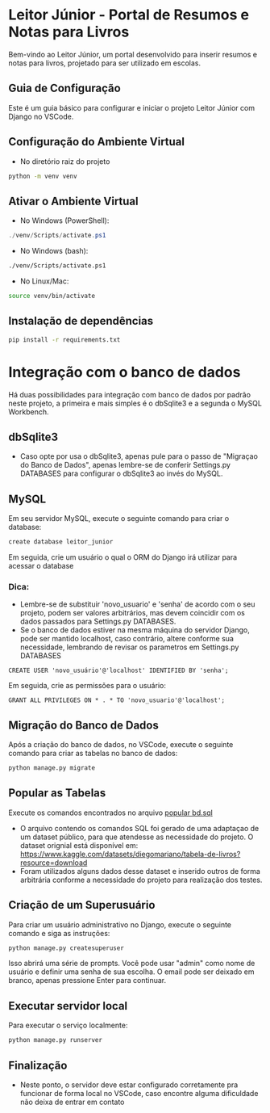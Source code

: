 
# Leitor Júnior - Portal de Resumos e Notas para Livros

Bem-vindo ao Leitor Júnior, um portal desenvolvido para inserir resumos e notas para livros, projetado para ser utilizado em escolas.

## Guia de Configuração

Este é um guia básico para configurar e iniciar o projeto Leitor Júnior com Django no VSCode.

## Configuração do Ambiente Virtual
- No diretório raiz do projeto

```bash
python -m venv venv
```

## Ativar o Ambiente Virtual

- No Windows (PowerShell):

```PowerShell
./venv/Scripts/activate.ps1
```

- No Windows (bash):

```bash
./venv/Scripts/activate.ps1
```

- No Linux/Mac:

```bash
source venv/bin/activate
```

## Instalação de dependências

```bash
pip install -r requirements.txt
```
# Integração com o banco de dados

Há duas possibilidades para integração com banco de dados por padrão neste projeto, a primeira e mais simples é o dbSqlite3 e a segunda o MySQL Workbench.
## dbSqlite3
- Caso opte por usa o dbSqlite3, apenas pule para o passo de "Migraçao do Banco de Dados", apenas lembre-se de conferir Settings.py DATABASES para configurar o dbSqlite3 ao invés do MySQL.

## MySQL

Em seu servidor MySQL, execute o seguinte comando para criar o database:
 ```bash
create database leitor_junior
```
Em seguida, crie um usuário o qual o ORM do Django irá utilizar para acessar o database 
### Dica: 
- Lembre-se de substituir 'novo_usuario' e 'senha' de acordo com o seu projeto, podem ser valores arbitrários, mas devem coincidir com os dados passados para Settings.py DATABASES.
- Se o banco de dados estiver na mesma máquina do servidor Django, pode ser mantido localhost, caso contrário, altere conforme sua necessidade, lembrando de revisar os parametros em Settings.py DATABASES
 ```mysql
CREATE USER 'novo_usuário'@'localhost' IDENTIFIED BY 'senha'; 
```
Em seguida, crie as permissões para o usuário:
 ```mysql
GRANT ALL PRIVILEGES ON * . * TO 'novo_usuario'@'localhost';
```

## Migração do Banco de Dados

Após a criação do banco de dados, no VSCode, execute o seguinte comando para criar as tabelas no banco de dados:

```bash
python manage.py migrate
```
## Popular as Tabelas

Execute os comandos encontrados no arquivo [popular bd.sql](https://github.com/JacobsenNando/PIA3/blob/main/popular%20bd.sql)
- O arquivo contendo os comandos SQL foi gerado de uma adaptaçao de um dataset público, para que atendesse as necessidade do projeto. O dataset orignial está disponível em: https://www.kaggle.com/datasets/diegomariano/tabela-de-livros?resource=download
- Foram utilizados alguns dados desse dataset e inserido outros de forma arbitrária conforme a necessidade do projeto para realização dos testes.
## Criação de um Superusuário

Para criar um usuário administrativo no Django, execute o seguinte comando e siga as instruções:

```bash
python manage.py createsuperuser
```

Isso abrirá uma série de prompts. Você pode usar "admin" como nome de usuário e definir uma senha de sua escolha. O email pode ser deixado em branco, apenas pressione Enter para continuar.

## Executar servidor local

Para executar o serviço localmente:

```bash
python manage.py runserver
```
## Finalização
- Neste ponto, o servidor deve estar configurado corretamente pra funcionar de forma local no VSCode, caso encontre alguma dificuldade não deixa de entrar em contato

